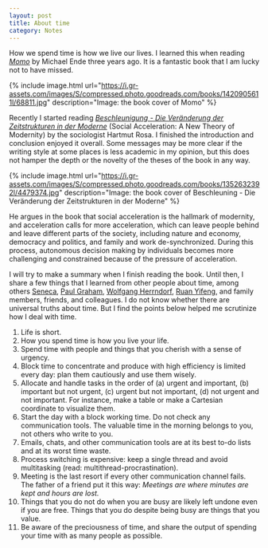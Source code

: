 ```yaml
---
layout: post
title: About time
category: Notes
---
```


How we spend time is how we live our lives. I learned this when reading
[*Momo*](http://michaelende.de/en/book/momo-0) by Michael Ende three years ago.
It is a fantastic book that I am lucky not to have missed.

{% include image.html
url="https://i.gr-assets.com/images/S/compressed.photo.goodreads.com/books/1420905611l/68811.jpg"
description="Image: the book cover of Momo"
%}

Recently I started reading [*Beschleunigung - Die Veränderung der Zeitstrukturen
in der
Moderne*](https://www.suhrkamp.de/buecher/beschleunigung-hartmut_rosa_29360.html)
(Social Acceleration: A New Theory of Modernity) by the sociologist Hartmut
Rosa. I finished the introduction and conclusion enjoyed it overall. Some
messages may be more clear if the writing style at some places is less academic
in my opinion, but this does not hamper the depth or the novelty of
the theses of the book in any way.

{% include image.html
url="https://i.gr-assets.com/images/S/compressed.photo.goodreads.com/books/1352632392l/4479374.jpg"
description="Image: the book cover of Beschleuning - Die Veränderung der
Zeitstrukturen in der Moderne"
%}

He argues in the book that social acceleration is the hallmark of modernity, and
acceleration calls for more acceleration, which can leave people behind and
leave different parts of the society, including nature and economy, democracy and
politics, and family and work de-synchronized. During this process, autonomous
decision making by individuals becomes more challenging and constrained because
of the pressure of acceleration.

I will try to make a summary when I finish reading the book. Until then, I share
a few things that I learned from other people about time, among others
[Seneca](https://en.wikipedia.org/wiki/De_Brevitate_Vitae_(Seneca)), [Paul
Graham](http://www.paulgraham.com/vb.html), [Wolfgang
Herrndorf](https://www.wolfgang-herrndorf.de/), [Ruan
Yifeng](https://www.ruanyifeng.com/blog/2016/05/time-management.html), and
family members, friends, and colleagues. I do not know whether there are
universal truths about time. But I find the points below helped me scrutinize
how I deal with time.

1. Life is short.
1. How you spend time is how you live your life.
1. Spend time with people and things that you cherish with a sense of urgency.
1. Block time to concentrate and produce with high efficiency is limited every
   day: plan them cautiously and use them wisely.
1. Allocate and handle tasks in the order of (a) urgent and important, (b)
   important but not urgent, (c) urgent but not important, (d) not urgent and
   not important. For instance, make a table or make a Cartesian coordinate to
   visualize them.
1. Start the day with a block working time. Do not check any communication
   tools. The valuable time in the morning belongs to you, not others who write
   to you.
1. Emails, chats, and other communication tools are at its best to-do lists and
   at its worst time waste.
1. Process switching is expensive: keep a single thread and avoid multitasking
   (read: multithread-procrastination).
1. Meeting is the last resort if every other communication channel fails. The
   father of a friend put it this way: *Meetings are where minutes are kept and
   hours are lost.*
1. Things that you do not do when you are busy are likely left undone even if
   you are free. Things that you do despite being busy are things that you
   value.
1. Be aware of the preciousness of time, and share the output of spending your
   time with as many people as possible.

